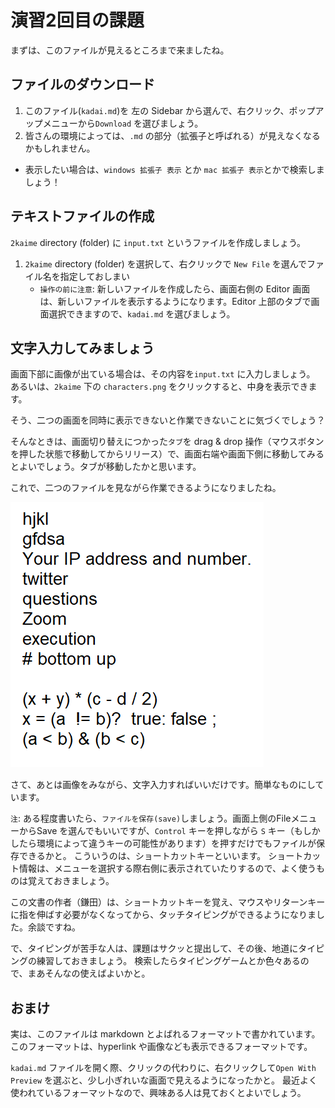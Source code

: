 # 演習2回目の課題

まずは、このファイルが見えるところまで来ましたね。

## ファイルのダウンロード

1. このファイル(`kadai.md`)を 左の Sidebar から選んで、右クリック、ポップアップメニューから`Download` を選びましょう。
2. 皆さんの環境によっては、`.md` の部分（拡張子と呼ばれる）が見えなくなるかもしれません。
  * 表示したい場合は、`windows 拡張子 表示` とか `mac 拡張子 表示`とかで検索しましょう！

## テキストファイルの作成

`2kaime` directory (folder) に `input.txt` というファイルを作成しましょう。

1. `2kaime` directory (folder) を選択して、右クリックで `New File` を選んでファイル名を指定しておしまい
    * `操作の前に注意`: 新しいファイルを作成したら、画面右側の Editor 画面は、新しいファイルを表示するようになります。Editor 上部のタブで画面選択できますので、`kadai.md` を選びましょう。

## 文字入力してみましょう

画面下部に画像が出ている場合は、その内容を`input.txt` に入力しましょう。
あるいは、`2kaime` 下の `characters.png` をクリックすると、中身を表示できます。

そう、二つの画面を同時に表示できないと作業できないことに気づくでしょう？

そんなときは、画面切り替えにつかった`タブ`を drag & drop 操作（マウスボタンを押した状態で移動してからリリース）で、画面右端や画面下側に移動してみるとよいでしょう。タブが移動したかと思います。

これで、二つのファイルを見ながら作業できるようになりましたね。

![characters.png](characters.png)

さて、あとは画像をみながら、文字入力すればいいだけです。簡単なものにしています。

`注`: ある程度書いたら、`ファイルを保存(save)`しましょう。画面上側のFileメニューからSave を選んでもいいですが、`Control` キーを押しながら `S` キー（もしかしたら環境によって違うキーの可能性があります）を押すだけでもファイルが保存できるかと。
こういうのは、ショートカットキーといいます。
ショートカット情報は、メニューを選択する際右側に表示されていたりするので、よく使うものは覚えておきましょう。

この文書の作者（鎌田）は、ショートカットキーを覚え、マウスやリターンキーに指を伸ばす必要がなくなってから、タッチタイピングができるようになりました。余談ですね。

で、タイピングが苦手な人は、課題はサクッと提出して、その後、地道にタイピングの練習しておきましょう。
検索したらタイピングゲームとか色々あるので、まあそんなの使えばよいかと。

## おまけ

実は、このファイルは markdown とよばれるフォーマットで書かれています。
このフォーマットは、hyperlink や画像なども表示できるフォーマットです。

`kadai.md` ファイルを開く際、クリックの代わりに、右クリックして`Open With Preview` を選ぶと、少し小ぎれいな画面で見えるようになったかと。
最近よく使われているフォーマットなので、興味ある人は見ておくとよいでしょう。

